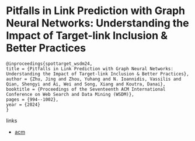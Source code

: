 # Pitfalls in Link Prediction with Graph Neural Networks: Understanding the Impact of Target-link Inclusion & Better Practices

```
@inproceedings{spottarget_wsdm24,
title = {Pitfalls in Link Prediction with Graph Neural Networks: Understanding the Impact of Target-link Inclusion & Better Practices},
author = {Zhu, Jing and Zhou, Yuhang and N. Ioannidis, Vassilis and Qian, Shengyi and Ai, Wei and Song, Xiang and Koutra, Danai},
booktitle = {Proceedings of the Seventeenth ACM International Conference on Web Search and Data Mining (WSDM)},
pages = {994--1002},
year = {2024}
}
```

links
- [acm](https://dl.acm.org/doi/10.1145/3616855.3635786)
